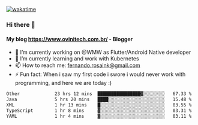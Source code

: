 [![wakatime](https://wakatime.com/badge/user/d5892087-17e6-46ab-8384-91a71a9b88d8.svg)](https://wakatime.com/@d5892087-17e6-46ab-8384-91a71a9b88d8)
### Hi there 👋

#### My blog https://www.ovinitech.com.br/ - Blogger

- 🔭 I’m currently working on @WMW as Flutter/Android Native developer
- 🌱 I’m currently learning and work with Kubernetes
- 📫 How to reach me: fernando.rosaink@gmail.com 
- ⚡ Fun fact: When i saw my first code i swore i would never work with programming, and here we are today :)

<!--START_SECTION:waka-->

```txt
Other             23 hrs 12 mins  ████████████████▓░░░░░░░░   67.33 %
Java              5 hrs 20 mins   ████░░░░░░░░░░░░░░░░░░░░░   15.48 %
XML               1 hr 13 mins    █░░░░░░░░░░░░░░░░░░░░░░░░   03.55 %
TypeScript        1 hr 8 mins     ▓░░░░░░░░░░░░░░░░░░░░░░░░   03.31 %
YAML              1 hr 4 mins     ▓░░░░░░░░░░░░░░░░░░░░░░░░   03.11 %
```

<!--END_SECTION:waka-->
